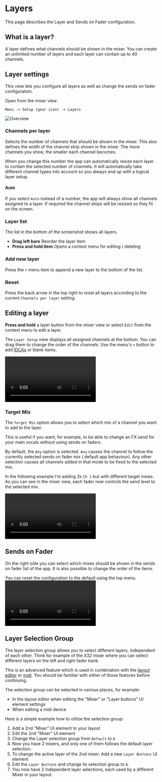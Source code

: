 # Layers

This page describes the Layer and Sends on Fader configuration.

## What is a layer?

A layer defines what channels should be shown in the mixer.
You can create an unlimited number of layers and each layer can contain up to 40 channels.

## Layer settings

This view lets you configure all layers as well as change the sends on fader configuration.

Open from the mixer view:

```
Menu -> Setup (gear icon) -> Layers
```

![Overview](img/layers-settings.png)

### Channels per layer

Selects the number of channels that should be shown in the mixer.
This also defines the width of the channel strip shown in the mixer. The more channels you show, the smaller each
channel becomes.

When you change this number the app can automatically resize each layer to contain the selected number of channels.
It will automatically take different channel types into account so you always end up with a logical layer setup.

#### Auto

If you select `Auto` instead of a number, the app will always show all channels assigned to a layer. If required the
channel strips will be resized so they fit on the screen.

### Layer list

The list in the bottom of the screenshot shows all layers.

- **Drag left bars** Reorder the layer item
- **Press and hold item** Opens a context menu for editing / deleting

### Add new layer

Press the `+` menu item to append a new layer to the bottom of the list.

### Reset

Press the back arrow in the top right to reset all layers according to the current `Channels per layer` setting.

## Editing a layer

**Press and hold** a layer button from the mixer view or select `Edit` from the context menu to edit a layer.

The `Layer Setup` view displays all assigned channels at the bottom. You can drag them to change the order of the
channels.
Use the menu's `+` button to add [IDCAs](layer-idcas.md) or blank items.

![type:video](gif/layer-channel-drag.webm)

### Target Mix

The `Target Mix` option allows you to select which mix of a channel you want to add to the layer.

This is useful if you want, for example, to be able to change an FX send for your main vocals without using sends on
faders.

By default, the `Any` option is selected. `Any` causes the channel to follow the currently selected sends on fader mix (
default app behaviour). Any other selection causes all channels added in that mode to be fixed to the selected mix.

In the following example I'm adding 3x `Ch 1` but with different target mixes. As you can see in the mixer view, each
fader now controls the send level to the selected mix.

![type:video](gif/layer-target-mix.webm)

## Sends on Fader

On the right side you can select which mixes should be shown in the sends on fader list of the app.
It is also possible to change the order of the items.

You can reset the configuration to the default using the top menu.
![type:video](gif/sof-config.webm)

## Layer Selection Group

The layer selection group allows you to select different layers, independent of each other. Think for example of the X32
mixer
where you can select different layers on the left and right fader bank.

This is an advanced feature which is used in combination with the [layout editor](custom-layouts.md) or [midi](midi.md).
You should be familiar with either of those features before continuing. 

The selection group can be selected in various places, for example:

- In the layout editor when editing the "Mixer" or "Layer buttons" UI element settings
- When editing a midi device

Here is a simple example how to utilize the selection group:

1) Add a 2nd "Mixer" UI element to your layout
2) Edit the 2nd "Mixer" UI element
3) Change the Layer selection group from `Default` to `A`
4) Now you have 2 mixers, and only one of them follows the default layer selection.
5) To change the active layer of the 2nd mixer: Add a new `Layer Buttons` UI element
6) Edit the `Layer Buttons` and change its selection group to `A`. 
7) You now have 2 independent layer selections, each used by a different Mixer in your layout.
